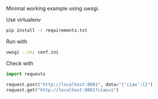 Minimal working example using uwsgi.

Use virtualenv

```bash
pip install -r requirements.txt
```

Run with

```bash
uwsgi --ini conf.ini
```

Check with 

```python
import requests

request.post("http://localhost:8081", data="{'ciao':1}")
request.get("http://localhost:8081?ciao=1")
```


